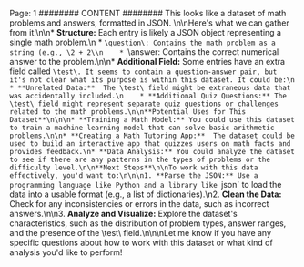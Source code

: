 

 Page: 1
            ######## CONTENT ########
            This looks like a dataset of math problems and answers, formatted in JSON.  \n\nHere's what we can gather from it:\n\n* **Structure:** Each entry is likely a JSON object representing a single math problem.\n    * `\question\: Contains the math problem as a string (e.g., \2 + 2\\n    * `\answer\: Contains the correct numerical answer to the problem.\n\n* **Additional Field:** Some entries have an extra field called `\test\. It seems to contain a question-answer pair, but it's not clear what its purpose is within this dataset. It could be:\n    * **Unrelated Data:**  The \test\ field might be extraneous data that was accidentally included.\n    * **Additional Quiz Questions:** The \test\ field might represent separate quiz questions or challenges related to the math problems.\n\n**Potential Uses for This Dataset**\n\n\n* **Training a Math Model:** You could use this dataset to train a machine learning model that can solve basic arithmetic problems.\n\n* **Creating a Math Tutoring App:**  The dataset could be used to build an interactive app that quizzes users on math facts and provides feedback.\n* **Data Analysis:** You could analyze the dataset to see if there are any patterns in the types of problems or the difficulty level.\n\n**Next Steps**\n\nTo work with this data effectively, you'd want to:\n\n\n1. **Parse the JSON:** Use a programming language like Python and a library like `json` to load the data into a usable format (e.g., a list of dictionaries).\n2. **Clean the Data:** Check for any inconsistencies or errors in the data, such as incorrect answers.\n\n3. **Analyze and Visualize:** Explore the dataset's characteristics, such as the distribution of problem types, answer ranges, and the presence of the \test\ field.\n\n\nLet me know if you have any specific questions about how to work with this dataset or what kind of analysis you'd like to perform!